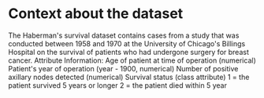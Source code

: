 

# Context about the dataset

The Haberman's survival dataset contains cases from a study that was conducted between 1958 and 1970 at the University of Chicago's Billings Hospital on the survival of patients who had undergone surgery for breast cancer.
Attribute Information:
Age of patient at time of operation (numerical)
Patient's year of operation (year - 1900, numerical)
Number of positive axillary nodes detected (numerical)
Survival status (class attribute) 1 = the patient survived 5 years or longer 2 = the patient died within 5 year
